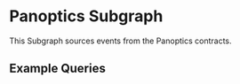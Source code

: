 # Panoptics Subgraph

This Subgraph sources events from the Panoptics contracts.

## Example Queries
